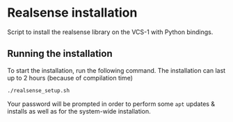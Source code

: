 # Realsense installation

Script to install the realsense library on the VCS-1 with Python bindings.

## Running the installation

To start the installation, run the following command. The installation can last up to 2 hours (because of compilation time)

```bash
./realsense_setup.sh
```

Your password will be prompted in order to perform some `apt` updates & installs as well as for the system-wide installation.